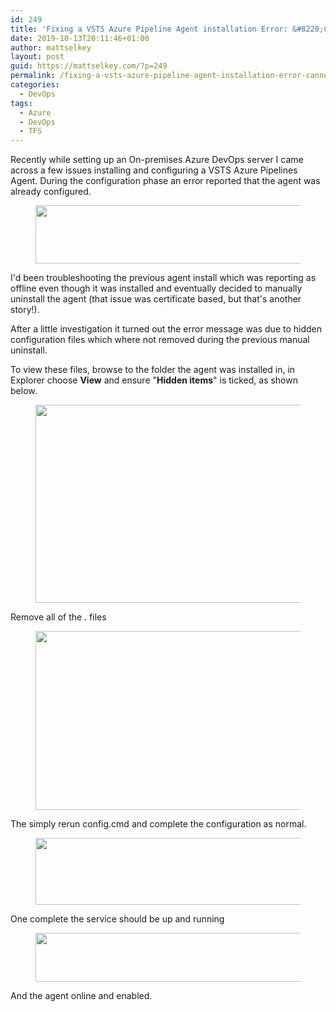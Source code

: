 ```yaml
---
id: 249
title: 'Fixing a VSTS Azure Pipeline Agent installation Error: &#8220;Cannot configure the agent because it is already configured.&#8221;'
date: 2019-10-13T20:11:46+01:00
author: mattselkey
layout: post
guid: https://mattselkey.com/?p=249
permalink: /fixing-a-vsts-azure-pipeline-agent-installation-error-cannot-configure-the-agent-because-it-is-already-configured/
categories:
  - DevOps
tags:
  - Azure
  - DevOps
  - TFS
---
```

<!-- wp:paragraph -->
<p>Recently while setting up an On-premises Azure DevOps server I came across a few issues installing and configuring a  VSTS  Azure Pipelines  Agent. During the configuration phase an error reported that the agent was already configured.</p>
<!-- /wp:paragraph -->

<!-- wp:image {"align":"left","id":250,"width":858,"height":93,"sizeSlug":"full","className":"is-style-default"} -->
<div class="wp-block-image is-style-default"><figure class="alignleft size-full is-resized"><img src="https://mattselkey.com/wp-content/uploads/2019/10/image.png" alt="" class="wp-image-250" width="858" height="93"/></figure></div>
<!-- /wp:image -->

<!-- wp:paragraph -->
<p>I'd been troubleshooting the previous agent install which was reporting as offline even though it was installed and eventually decided to manually uninstall the agent (that issue was certificate based, but that's another story!). </p>
<!-- /wp:paragraph -->

<!-- wp:paragraph -->
<p>After a little investigation it turned out the error message was due to  hidden configuration files which where not removed during the previous manual uninstall. </p>
<!-- /wp:paragraph -->

<!-- wp:paragraph -->
<p>To view these files, browse to the folder the agent was installed in, in Explorer choose <strong>View</strong> and ensure "<strong>Hidden items</strong>" is ticked, as shown below.</p>
<!-- /wp:paragraph -->

<!-- wp:image {"id":252,"width":872,"height":317,"sizeSlug":"full"} -->
<figure class="wp-block-image size-full is-resized"><img src="https://mattselkey.com/wp-content/uploads/2019/10/image-2.png" alt="" class="wp-image-252" width="872" height="317"/></figure>
<!-- /wp:image -->

<!-- wp:paragraph -->
<p>Remove all of the . files</p>
<!-- /wp:paragraph -->

<!-- wp:image {"id":251,"width":803,"height":286,"sizeSlug":"full"} -->
<figure class="wp-block-image size-full is-resized"><img src="https://mattselkey.com/wp-content/uploads/2019/10/image-1.png" alt="" class="wp-image-251" width="803" height="286"/></figure>
<!-- /wp:image -->

<!-- wp:paragraph -->
<p>The simply rerun config.cmd and complete the configuration as normal.</p>
<!-- /wp:paragraph -->

<!-- wp:image {"id":253,"width":500,"height":107,"sizeSlug":"full"} -->
<figure class="wp-block-image size-full is-resized"><img src="https://mattselkey.com/wp-content/uploads/2019/10/image-3.png" alt="" class="wp-image-253" width="500" height="107"/></figure>
<!-- /wp:image -->

<!-- wp:paragraph -->
<p>One complete the service should be up and running</p>
<!-- /wp:paragraph -->

<!-- wp:image {"id":257,"width":535,"height":78,"sizeSlug":"full"} -->
<figure class="wp-block-image size-full is-resized"><img src="https://mattselkey.com/wp-content/uploads/2019/10/image-6.png" alt="" class="wp-image-257" width="535" height="78"/></figure>
<!-- /wp:image -->

<!-- wp:paragraph -->
<p>And the agent online and enabled.</p>
<!-- /wp:paragraph -->

<!-- wp:image {"id":255,"sizeSlug":"large"} -->
<figure class="wp-block-image size-large"><img src="https://mattselkey.com/wp-content/uploads/2019/10/image-5.png" alt="" class="wp-image-255"/></figure>
<!-- /wp:image -->

<!-- wp:paragraph -->
<p></p>
<!-- /wp:paragraph -->